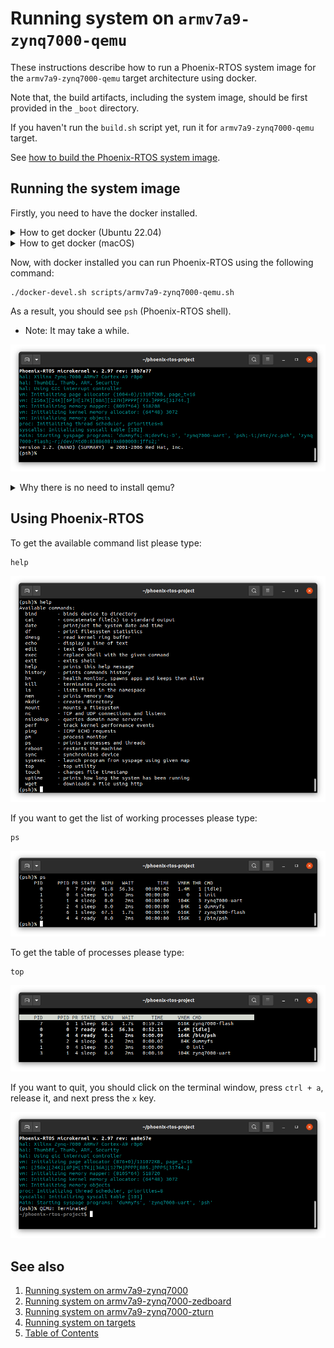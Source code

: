 # Running system on `armv7a9-zynq7000-qemu`

These instructions describe how to run a Phoenix-RTOS system image for the `armv7a9-zynq7000-qemu` target architecture
using docker.

Note that, the build artifacts, including the system image, should be first provided in the `_boot` directory.

If you haven't run the `build.sh` script yet, run it for `armv7a9-zynq7000-qemu` target.

See [how to build the Phoenix-RTOS system image](../building/README.md).

## Running the system image

Firstly, you need to have the docker installed.

  <details>
  <summary>How to get docker (Ubuntu 22.04)</summary>

- Install required packages

  ```text
  sudo apt-get update && \
  sudo apt-get install curl \
  ca-certificates \
  gnupg \
  lsb-release
  ```

- Make docker packages available

  ```text
  curl -fsSL https://download.docker.com/linux/ubuntu/gpg | sudo gpg --dearmor -o /usr/share/keyrings/docker-archive-keyring.gpg && \
  echo \
  "deb [arch=$(dpkg --print-architecture) signed-by=/usr/share/keyrings/docker-archive-keyring.gpg] https://download.docker.com/linux/ubuntu \
  $(lsb_release -cs) stable" | sudo tee /etc/apt/sources.list.d/docker.list > /dev/null
  ```

- Install docker packages

  ```text
  sudo apt-get update && \
  sudo apt-get install docker-ce docker-ce-cli containerd.io
  ```

- Check if Docker is properly installed (version can be different):

  ```text
  sudo docker --version
  ```

  ![Image](_images/docker-version.png)

- To make calling docker command without `sudo` possible type:

  ```text
  sudo groupadd docker
  ```

  Even if group `docker` already exists type then:

  ```text
  sudo usermod -aG docker $USER && \
  newgrp docker
  ```

- Check if running docker images without sudo works properly:

  ```text
  docker run hello-world
  ```

  ![Image](_images/docker-test.png)

  For more details and other instructions see

  [docker.com](https://docs.docker.com/engine/install/ubuntu/)

  </details>

  <details>
  <summary>How to get docker (macOS)</summary>

 You can find the up-to-date instructions on <https://docs.docker.com/desktop/install/mac-install/>

  To make this process simpler, below is an example of installation for Mac with the Intel chip:

  Download the installer:

  ```text
  curl -o Docker.dmg "https://desktop.docker.com/mac/main/amd64/Docker.dmg?utm_source=docker&amp;utm_medium=webreferral&amp;utm_campaign=docs-driven-download-mac-amd64"
  ```

  Run the following commands to install Docker:

  ```text
  sudo hdiutil attach Docker.dmg && \
  sudo /Volumes/Docker/Docker.app/Contents/MacOS/install && \
  sudo hdiutil detach /Volumes/Docker
  ```

  Then add the path to `docker` binaries to the `PATH` environment variable:

  ```text
  export PATH="/Applications/Docker.app/Contents/Resources/bin:$PATH"
  ```

  It's recommended to place it in `.zshrc` startup script to export it every time during startup:

  ```text
  echo 'export PATH=/Applications/Docker.app/Contents/Resources/bin:$PATH' >> $HOME/.zshrc
  ```

- Check if Docker is properly installed by checking its version:

  ```text
  docker --version
  ```

- Check if running docker images without sudo works properly:

  ```text
  docker run hello-world
  ```

  *If you see the following error: `ERROR: Cannot connect to the Docker daemon at unix:///var/run/docker.sock.`
  you can try to install `colima` and check once again:

  ```text
  brew install colima && \
  colima start
  ```

  </details>

Now, with docker installed you can run Phoenix-RTOS using the following command:

```text
./docker-devel.sh scripts/armv7a9-zynq7000-qemu.sh
```

As a result, you should see `psh` (Phoenix-RTOS shell).

- Note: It may take a while.

![Image](_images/zynq7000-emu-start.png)

  <details>
  <summary>Why there is no need to install qemu?</summary>

  All necessary tools including QEMU are provided in phoenix-rtos/devel docker image (run by `docker-devel.sh` script)

  If you want, you can read more about docker containerization on <https://www.docker.com/resources/what-container>

  </details>

## Using Phoenix-RTOS

To get the available command list please type:

```text
help
```

![Image](_images/zynq7000-emu-help.png)

If you want to get the list of working processes please type:

```text
ps
```

![Image](_images/zynq7000-emu-ps.png)

To get the table of processes please type:

```text
top
```

![Image](_images/zynq7000-emu-top.png)

If you want to quit, you should click on the terminal window, press `ctrl + a`, release it, and next press the `x` key.

![Image](_images/zynq7000-emu-terminate.png)

## See also

1. [Running system on armv7a9-zynq7000](armv7a9-zynq7000.md)
2. [Running system on armv7a9-zynq7000-zedboard](armv7a9-zynq7000-zedboard.md)
3. [Running system on armv7a9-zynq7000-zturn](armv7a9-zynq7000-zturn.md)
4. [Running system on targets](README.md)
5. [Table of Contents](../README.md)
